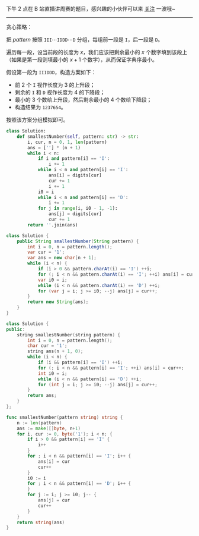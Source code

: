 下午 2 点在 B 站直播讲周赛的题目，感兴趣的小伙伴可以来 [关注](https://space.bilibili.com/206214/dynamic) 一波哦~

---

贪心策略：

把 $\textit{pattern}$ 按照 $\texttt{III}\cdots \texttt{IDDD}\cdots \texttt{D}$ 分组，每组前一段是 $\texttt{I}$，后一段是 $\texttt{D}$。

遍历每一段，设当前段的长度为 $x$，我们应该把剩余最小的 $x$ 个数字填到该段上（如果是第一段则填最小的 $x+1$ 个数字），从而保证字典序最小。

假设第一段为 $\texttt{IIIDDD}$，构造方案如下：

- 前 $2$ 个 $\texttt{I}$ 视作长度为 $3$ 的上升段；
- 剩余的 $\texttt{I}$ 和 $\texttt{D}$ 视作长度为 $4$ 的下降段；
- 最小的 $3$ 个数给上升段，然后剩余最小的 $4$ 个数给下降段；
- 构造结果为 $\texttt{1237654}$。

按照该方案分组模拟即可。

```py [sol1-Python3]
class Solution:
    def smallestNumber(self, pattern: str) -> str:
        i, cur, n = 0, 1, len(pattern)
        ans = [''] * (n + 1)
        while i < n:
            if i and pattern[i] == 'I':
                i += 1
            while i < n and pattern[i] == 'I':
                ans[i] = digits[cur]
                cur += 1
                i += 1
            i0 = i
            while i < n and pattern[i] == 'D':
                i += 1
            for j in range(i, i0 - 1, -1):
                ans[j] = digits[cur]
                cur += 1
        return ''.join(ans)
```

```java [sol1-Java]
class Solution {
    public String smallestNumber(String pattern) {
        int i = 0, n = pattern.length();
        var cur = '1';
        var ans = new char[n + 1];
        while (i < n) {
            if (i > 0 && pattern.charAt(i) == 'I') ++i;
            for (; i < n && pattern.charAt(i) == 'I'; ++i) ans[i] = cur++;
            var i0 = i;
            while (i < n && pattern.charAt(i) == 'D') ++i;
            for (var j = i; j >= i0; --j) ans[j] = cur++;
        }
        return new String(ans);
    }
}
```

```cpp [sol1-C++]
class Solution {
public:
    string smallestNumber(string pattern) {
        int i = 0, n = pattern.length();
        char cur = '1';
        string ans(n + 1, 0);
        while (i < n) {
            if (i && pattern[i] == 'I') ++i;
            for (; i < n && pattern[i] == 'I'; ++i) ans[i] = cur++;
            int i0 = i;
            while (i < n && pattern[i] == 'D') ++i;
            for (int j = i; j >= i0; --j) ans[j] = cur++;
        }
        return ans;
    }
};
```

```go [sol1-Go]
func smallestNumber(pattern string) string {
	n := len(pattern)
	ans := make([]byte, n+1)
	for i, cur := 0, byte('1'); i < n; {
		if i > 0 && pattern[i] == 'I' {
			i++
		}
		for ; i < n && pattern[i] == 'I'; i++ {
			ans[i] = cur
			cur++
		}
		i0 := i
		for ; i < n && pattern[i] == 'D'; i++ {
		}
		for j := i; j >= i0; j-- {
			ans[j] = cur
			cur++
		}
	}
	return string(ans)
}
```
